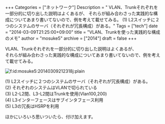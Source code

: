+++
Categories = ["ネットワーク"]
Description = " VLAN、Trunkそれぞれを一部分的に切り出した説明はよくあるが、 それらが組み合わさった実践的な構成についてあまり書いてないので、例を考えて載せてみる。    (1) L2スイッチに２つのシステムのサーバ（それぞれが冗長構成）がある。"
Tags = ["tech"]
date = "2014-03-09T21:25:00+09:00"
title = "VLAN、Trunkを使った実践的な構成のメモ"
author = "mosuke5"
archive = ["2014"]
draft = false
+++

<body>
<p>VLAN、Trunkそれぞれを一部分的に切り出した説明はよくあるが、<br>
それらが組み合わさった実践的な構成についてあまり書いてないので、例を考えて載せてみる。</p>
<p><span itemscope itemtype="http://schema.org/Photograph"><img src="https://cdn-ak.f.st-hatena.com/images/fotolife/m/mosuke5/20140309/20140309212318.jpg" alt="f:id:mosuke5:20140309212318j:plain" title="f:id:mosuke5:20140309212318j:plain" class="hatena-fotolife" itemprop="image"></span></p>
<p>(1) L2スイッチに２つのシステムのサーバ（それぞれが冗長構成）がある。<br>
(2) それぞれのシステムはVLANで切られている<br>
(3) L2-L2間、L3-L2間はTrunkを使用(Vlan100,200)<br>
(4) L3インターフェースはサブインタフェース利用<br>
(5) L3の冗長はHSRPを利用</p>
<p>ほかにいろいろ思いついたら、付け加えます。</p>
</body>
